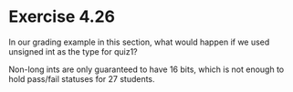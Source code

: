 Exercise 4.26
=============

In our grading example in this section, what would happen if we used unsigned int as the type for quiz1?

Non-long ints are only guaranteed to have 16 bits, which is not enough to hold pass/fail statuses for 27 students.

